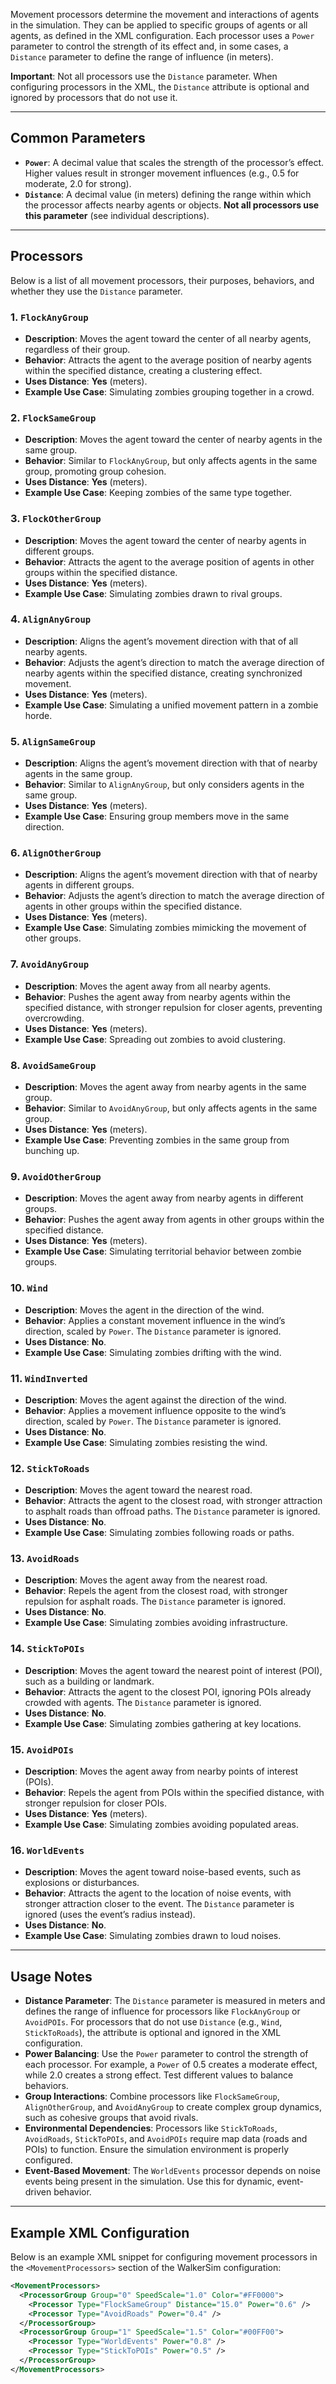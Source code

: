 Movement processors determine the movement and interactions of agents in the simulation. They can be applied to specific groups of agents or all agents, as defined in the XML configuration. Each processor uses a `Power` parameter to control the strength of its effect and, in some cases, a `Distance` parameter to define the range of influence (in meters).

**Important**: Not all processors use the `Distance` parameter. When configuring processors in the XML, the `Distance` attribute is optional and ignored by processors that do not use it.

---

## Common Parameters

- **`Power`**: A decimal value that scales the strength of the processor’s effect. Higher values result in stronger movement influences (e.g., 0.5 for moderate, 2.0 for strong).
- **`Distance`**: A decimal value (in meters) defining the range within which the processor affects nearby agents or objects. **Not all processors use this parameter** (see individual descriptions).

---

## Processors

Below is a list of all movement processors, their purposes, behaviors, and whether they use the `Distance` parameter.

### 1. `FlockAnyGroup`

- **Description**: Moves the agent toward the center of all nearby agents, regardless of their group.
- **Behavior**: Attracts the agent to the average position of nearby agents within the specified distance, creating a clustering effect.
- **Uses Distance**: **Yes** (meters).
- **Example Use Case**: Simulating zombies grouping together in a crowd.

### 2. `FlockSameGroup`

- **Description**: Moves the agent toward the center of nearby agents in the same group.
- **Behavior**: Similar to `FlockAnyGroup`, but only affects agents in the same group, promoting group cohesion.
- **Uses Distance**: **Yes** (meters).
- **Example Use Case**: Keeping zombies of the same type together.

### 3. `FlockOtherGroup`

- **Description**: Moves the agent toward the center of nearby agents in different groups.
- **Behavior**: Attracts the agent to the average position of agents in other groups within the specified distance.
- **Uses Distance**: **Yes** (meters).
- **Example Use Case**: Simulating zombies drawn to rival groups.

### 4. `AlignAnyGroup`

- **Description**: Aligns the agent’s movement direction with that of all nearby agents.
- **Behavior**: Adjusts the agent’s direction to match the average direction of nearby agents within the specified distance, creating synchronized movement.
- **Uses Distance**: **Yes** (meters).
- **Example Use Case**: Simulating a unified movement pattern in a zombie horde.

### 5. `AlignSameGroup`

- **Description**: Aligns the agent’s movement direction with that of nearby agents in the same group.
- **Behavior**: Similar to `AlignAnyGroup`, but only considers agents in the same group.
- **Uses Distance**: **Yes** (meters).
- **Example Use Case**: Ensuring group members move in the same direction.

### 6. `AlignOtherGroup`

- **Description**: Aligns the agent’s movement direction with that of nearby agents in different groups.
- **Behavior**: Adjusts the agent’s direction to match the average direction of agents in other groups within the specified distance.
- **Uses Distance**: **Yes** (meters).
- **Example Use Case**: Simulating zombies mimicking the movement of other groups.

### 7. `AvoidAnyGroup`

- **Description**: Moves the agent away from all nearby agents.
- **Behavior**: Pushes the agent away from nearby agents within the specified distance, with stronger repulsion for closer agents, preventing overcrowding.
- **Uses Distance**: **Yes** (meters).
- **Example Use Case**: Spreading out zombies to avoid clustering.

### 8. `AvoidSameGroup`

- **Description**: Moves the agent away from nearby agents in the same group.
- **Behavior**: Similar to `AvoidAnyGroup`, but only affects agents in the same group.
- **Uses Distance**: **Yes** (meters).
- **Example Use Case**: Preventing zombies in the same group from bunching up.

### 9. `AvoidOtherGroup`

- **Description**: Moves the agent away from nearby agents in different groups.
- **Behavior**: Pushes the agent away from agents in other groups within the specified distance.
- **Uses Distance**: **Yes** (meters).
- **Example Use Case**: Simulating territorial behavior between zombie groups.

### 10. `Wind`

- **Description**: Moves the agent in the direction of the wind.
- **Behavior**: Applies a constant movement influence in the wind’s direction, scaled by `Power`. The `Distance` parameter is ignored.
- **Uses Distance**: **No**.
- **Example Use Case**: Simulating zombies drifting with the wind.

### 11. `WindInverted`

- **Description**: Moves the agent against the direction of the wind.
- **Behavior**: Applies a movement influence opposite to the wind’s direction, scaled by `Power`. The `Distance` parameter is ignored.
- **Uses Distance**: **No**.
- **Example Use Case**: Simulating zombies resisting the wind.

### 12. `StickToRoads` 

- **Description**: Moves the agent toward the nearest road.
- **Behavior**: Attracts the agent to the closest road, with stronger attraction to asphalt roads than offroad paths. The `Distance` parameter is ignored.
- **Uses Distance**: **No**.
- **Example Use Case**: Simulating zombies following roads or paths.

### 13. `AvoidRoads`

- **Description**: Moves the agent away from the nearest road.
- **Behavior**: Repels the agent from the closest road, with stronger repulsion for asphalt roads. The `Distance` parameter is ignored.
- **Uses Distance**: **No**.
- **Example Use Case**: Simulating zombies avoiding infrastructure.

### 14. `StickToPOIs`

- **Description**: Moves the agent toward the nearest point of interest (POI), such as a building or landmark.
- **Behavior**: Attracts the agent to the closest POI, ignoring POIs already crowded with agents. The `Distance` parameter is ignored.
- **Uses Distance**: **No**.
- **Example Use Case**: Simulating zombies gathering at key locations.

### 15. `AvoidPOIs`

- **Description**: Moves the agent away from nearby points of interest (POIs).
- **Behavior**: Repels the agent from POIs within the specified distance, with stronger repulsion for closer POIs.
- **Uses Distance**: **Yes** (meters).
- **Example Use Case**: Simulating zombies avoiding populated areas.

### 16. `WorldEvents`

- **Description**: Moves the agent toward noise-based events, such as explosions or disturbances.
- **Behavior**: Attracts the agent to the location of noise events, with stronger attraction closer to the event. The `Distance` parameter is ignored (uses the event’s radius instead).
- **Uses Distance**: **No**.
- **Example Use Case**: Simulating zombies drawn to loud noises.

---

## Usage Notes

- **Distance Parameter**: The `Distance` parameter is measured in meters and defines the range of influence for processors like `FlockAnyGroup` or `AvoidPOIs`. For processors that do not use `Distance` (e.g., `Wind`, `StickToRoads`), the attribute is optional and ignored in the XML configuration.
- **Power Balancing**: Use the `Power` parameter to control the strength of each processor. For example, a `Power` of 0.5 creates a moderate effect, while 2.0 creates a strong effect. Test different values to balance behaviors.
- **Group Interactions**: Combine processors like `FlockSameGroup`, `AlignOtherGroup`, and `AvoidAnyGroup` to create complex group dynamics, such as cohesive groups that avoid rivals.
- **Environmental Dependencies**: Processors like `StickToRoads`, `AvoidRoads`, `StickToPOIs`, and `AvoidPOIs` require map data (roads and POIs) to function. Ensure the simulation environment is properly configured.
- **Event-Based Movement**: The `WorldEvents` processor depends on noise events being present in the simulation. Use this for dynamic, event-driven behavior.

---

## Example XML Configuration

Below is an example XML snippet for configuring movement processors in the `<MovementProcessors>` section of the WalkerSim configuration:

```xml
<MovementProcessors>
  <ProcessorGroup Group="0" SpeedScale="1.0" Color="#FF0000">
    <Processor Type="FlockSameGroup" Distance="15.0" Power="0.6" />
    <Processor Type="AvoidRoads" Power="0.4" />
  </ProcessorGroup>
  <ProcessorGroup Group="1" SpeedScale="1.5" Color="#00FF00">
    <Processor Type="WorldEvents" Power="0.8" />
    <Processor Type="StickToPOIs" Power="0.5" />
  </ProcessorGroup>
</MovementProcessors>
```
